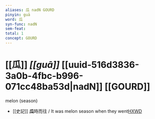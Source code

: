 ```yaml
---
aliases: 瓜 nadN GOURD
pinyin: guā
word: 瓜
syn-func: nadN
sem-feat: 
total: 1
concept: GOURD 
---
```

# [[瓜]] *[[guā]]*  [[uuid-516d3836-3a0b-4fbc-b996-071cc48ba53d|nadN]] [[GOURD]]
melon (season)
 - [[史記]] **瓜**時而往
                     / It was melon season when they went[HXWD](https://hxwd.org/textview.html?location=KR2a0001_tls_032-23a.5)